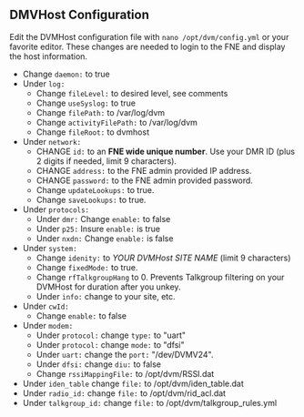 ## DMVHost Configuration

Edit the DVMHost configuration file with `nano /opt/dvm/config.yml` or your favorite editor. These changes are needed to login to the FNE and display the host information.

* Change `daemon:` to true
* Under `log:`
  * Change `fileLevel:` to desired level, see comments
  * Change `useSyslog:` to true
  * Change `filePath:` to /var/log/dvm
  * Change `activityFilePath:` to /var/log/dvm
  * Change `fileRoot:` to dvmhost
* Under `network:`
  * CHANGE `id:` to an **FNE wide unique number**. Use your DMR ID (plus 2 digits if needed, limit 9 characters).
  * CHANGE `address:` to the FNE admin provided IP address.
  * CHANGE `password:` to the FNE admin provided password.
  * Change `updateLookups:` to true.
  * Change `saveLookups:` to true.
* Under `protocols:`
  * Under `dmr:` Change `enable:` to false
  * Under `p25:` Insure `enable:` is true
  * Under `nxdn:` Change `enable:` is false
* Under `system:`
  * Change `idenity:` to *YOUR DVMHost SITE NAME* (limit 9 characters)
  * Change `fixedMode:` to true.
  * Change `rfTalkgroupHang` to 0. Prevents Talkgroup filtering on your DVMHost for duration after you unkey.
  * Under `info:` change to your site, etc.
* Under `cwId:`
  * Change `enable:` to false
* Under `modem:`
  * Under `protocol:` change `type:` to "uart"
  * Under `protocol:` change `mode:` to "dfsi"
  * Under `uart:` change the `port:` "/dev/DVMV24".
  * Under `dfsi:` change `diu:` to false
  * Change `rssiMappingFile:` to /opt/dvm/RSSI.dat
* Under `iden_table` change `file:` to /opt/dvm/iden_table.dat
* Under `radio_id:` change `file:` to /opt/dvm/rid_acl.dat
* Under `talkgroup_id:` change `file:` to /opt/dvm/talkgroup_rules.yml


